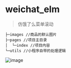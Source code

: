 # weichat_elm

> 仿饿了么菜单滚动


```
├─images //商品的默认图片
├─pages //项目主目录
│  └─index //项目内容
└─utils //小程序自带的处理逻辑
```
![image](http://img.hb.aicdn.com/9431eb788acc98e93fde018ed6ef7d639b31635e473e2-Rp7Z6c)
